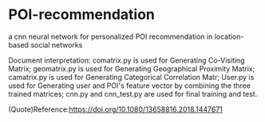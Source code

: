 # POI-recommendation
a cnn neural network for personalized POI recommendation in location-based social networks

Document interpretation:
comatrix.py is used for Generating Co-Visiting Matrix;
geomatrix.py is used for Generating Geographical Proximity Matrix;
camatrix.py is used for Generating Categorical Correlation Matr;
User.py is used for Generating user and POI's feature vector by combining the three trained matrices;
cnn.py and cnn_test.py are used for final training and test.

(Quote)Reference:https://doi.org/10.1080/13658816.2018.1447671
